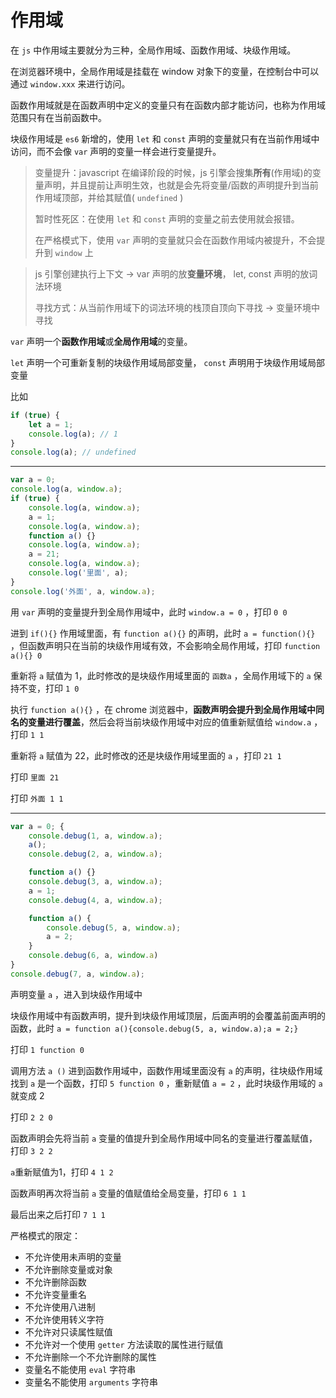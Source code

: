 # 作用域

在 `js` 中作用域主要就分为三种，全局作用域、函数作用域、块级作用域。

在浏览器环境中，全局作用域是挂载在 window 对象下的变量，在控制台中可以通过 `window.xxx` 来进行访问。

函数作用域就是在函数声明中定义的变量只有在函数内部才能访问，也称为作用域范围只有在当前函数中。

块级作用域是 `es6` 新增的，使用 `let` 和 `const` 声明的变量就只有在当前作用域中访问，而不会像 `var` 声明的变量一样会进行变量提升。

> 变量提升：javascript 在编译阶段的时候，js 引擎会搜集**所有**(作用域)的变量声明，并且提前让声明生效，也就是会先将变量/函数的声明提升到当前作用域顶部，并给其赋值( `undefined` )
>
> 暂时性死区：在使用 `let` 和 `const` 声明的变量之前去使用就会报错。
>
> 在严格模式下，使用 `var` 声明的变量就只会在函数作用域内被提升，不会提升到 `window` 上

> js 引擎创建执行上下文 -> var 声明的放**变量环境**， let, const 声明的放词法环境
>
> 寻找方式：从当前作用域下的词法环境的栈顶自顶向下寻找 -> 变量环境中寻找

`var` 声明一个**函数作用域**或**全局作用域**的变量。

`let` 声明一个可重新复制的块级作用域局部变量， `const` 声明用于块级作用域局部变量

比如

```javascript
if (true) {
    let a = 1;
    console.log(a); // 1
}
console.log(a); // undefined
```

------

```javascript
var a = 0;
console.log(a, window.a);
if (true) {
    console.log(a, window.a);
    a = 1;
    console.log(a, window.a);
    function a() {}
    console.log(a, window.a);
    a = 21;
    console.log(a, window.a);
    console.log('里面', a);
}
console.log('外面', a, window.a);
```

用 `var` 声明的变量提升到全局作用域中，此时 `window.a = 0` ，打印 `0 0`

进到 `if(){}` 作用域里面，有 `function a(){}` 的声明，此时 `a = function(){}` ，但函数声明只在当前的块级作用域有效，不会影响全局作用域，打印 `function a(){} 0`

重新将 `a` 赋值为 1，此时修改的是块级作用域里面的 `函数a` ，全局作用域下的 `a` 保持不变，打印 `1 0`

执行 `function a(){}` ，在 chrome 浏览器中，**函数声明会提升到全局作用域中同名的变量进行覆盖**，然后会将当前块级作用域中对应的值重新赋值给 `window.a` ，打印 `1 1`

重新将 `a` 赋值为 22，此时修改的还是块级作用域里面的 `a` ，打印 `21 1`

打印 `里面 21`

打印 `外面 1 1`

------

```javascript
var a = 0; {
    console.debug(1, a, window.a);
    a();
    console.debug(2, a, window.a);

    function a() {}
    console.debug(3, a, window.a);
    a = 1;
    console.debug(4, a, window.a);

    function a() {
        console.debug(5, a, window.a);
        a = 2;
    }
    console.debug(6, a, window.a)
}
console.debug(7, a, window.a);
```

声明变量 `a` ，进入到块级作用域中

块级作用域中有函数声明，提升到块级作用域顶层，后面声明的会覆盖前面声明的函数，此时 `a = function a(){console.debug(5, a, window.a);a = 2;}`

打印 `1 function 0`

调用方法 `a ()` 进到函数作用域中，函数作用域里面没有 `a` 的声明，往块级作用域找到 `a` 是一个函数，打印 `5 function 0` ，重新赋值 `a = 2` ，此时块级作用域的 `a` 就变成 2

打印 `2 2 0`

函数声明会先将当前 `a` 变量的值提升到全局作用域中同名的变量进行覆盖赋值，打印 `3 2 2`

`a`重新赋值为1，打印 `4 1 2`

函数声明再次将当前 `a` 变量的值赋值给全局变量，打印 `6 1 1`

最后出来之后打印 `7 1 1`



严格模式的限定：

-   不允许使用未声明的变量
-   不允许删除变量或对象
-   不允许删除函数
-   不允许变量重名
-   不允许使用八进制
-   不允许使用转义字符
-   不允许对只读属性赋值
-   不允许对一个使用 `getter` 方法读取的属性进行赋值
-   不允许删除一个不允许删除的属性
-   变量名不能使用 `eval` 字符串
-   变量名不能使用 `arguments` 字符串
